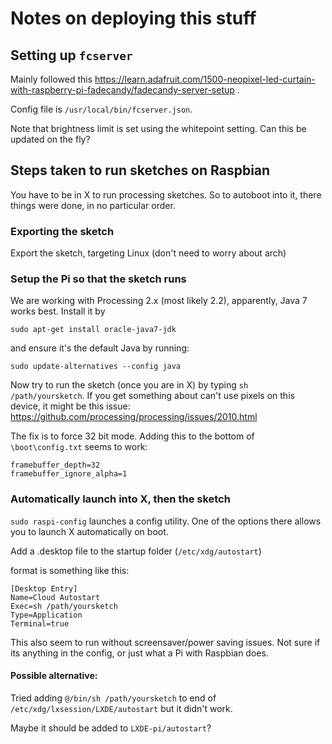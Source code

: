 # Notes on deploying this stuff

## Setting up `fcserver`

Mainly followed this https://learn.adafruit.com/1500-neopixel-led-curtain-with-raspberry-pi-fadecandy/fadecandy-server-setup .

Config file is `/usr/local/bin/fcserver.json`.

Note that brightness limit is set using the whitepoint setting. Can this be updated on the fly?

## Steps taken to run sketches on Raspbian

You have to be in X to run processing sketches. So to autoboot into it, there things were done, in no particular order.

### Exporting the sketch

Export the sketch, targeting Linux (don't need to worry about arch)

### Setup the Pi so that the sketch runs 

We are working with Processing 2.x (most likely 2.2), apparently, Java 7 works best. Install it by

```
sudo apt-get install oracle-java7-jdk
```
and ensure it's the default Java by running:

```
sudo update-alternatives --config java
```

Now try to run the sketch (once you are in X) by typing `sh /path/yoursketch`. If you get something about can't use pixels on this device, it might be this issue: https://github.com/processing/processing/issues/2010.html

The fix is to force 32 bit mode. Adding this to the bottom of `\boot\config.txt` seems to work:

```
framebuffer_depth=32
framebuffer_ignore_alpha=1
```

### Automatically launch into X, then the sketch

`sudo raspi-config` launches a config utility. One of the options there allows you to launch X automatically on boot.

Add a .desktop file to the startup folder (`/etc/xdg/autostart`)

format is something like this:

```
[Desktop Entry]
Name=Cloud Autostart
Exec=sh /path/yoursketch
Type=Application
Terminal=true
```

This also seem to run without screensaver/power saving issues. Not sure if its anything in the config, or just what a Pi with Raspbian does.

#### Possible alternative:

Tried adding `@/bin/sh /path/yoursketch` to end of `/etc/xdg/lxsession/LXDE/autostart` but it didn't work.

Maybe it should be added to `LXDE-pi/autostart`? 


